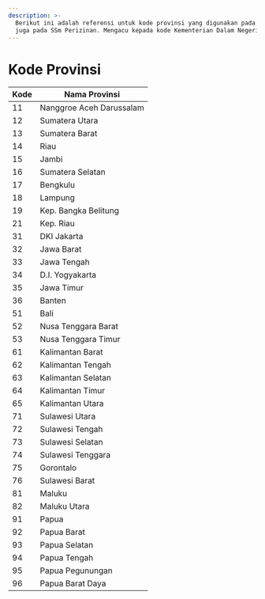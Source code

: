 ```yaml
---
description: >-
  Berikut ini adalah referensi untuk kode provinsi yang digunakan pada LS dan
  juga pada SSm Perizinan. Mengacu kepada kode Kementerian Dalam Negeri
---
```


# Kode Provinsi

| Kode | Nama Provinsi             |
| ---- | ------------------------- |
| 11   |  Nanggroe Aceh Darussalam |
| 12   |  Sumatera Utara           |
| 13   |  Sumatera Barat           |
| 14   |  Riau                     |
| 15   |  Jambi                    |
| 16   |  Sumatera Selatan         |
| 17   |  Bengkulu                 |
| 18   |  Lampung                  |
| 19   |  Kep. Bangka Belitung     |
| 21   |  Kep. Riau                |
| 31   |  DKI Jakarta              |
| 32   |  Jawa Barat               |
| 33   |  Jawa Tengah              |
| 34   |  D.I. Yogyakarta          |
| 35   |  Jawa Timur               |
| 36   |  Banten                   |
| 51   |  Bali                     |
| 52   |  Nusa Tenggara Barat      |
| 53   |  Nusa Tenggara Timur      |
| 61   |  Kalimantan Barat         |
| 62   |  Kalimantan Tengah        |
| 63   |  Kalimantan Selatan       |
| 64   |  Kalimantan Timur         |
| 65   |  Kalimantan Utara         |
| 71   |  Sulawesi Utara           |
| 72   |  Sulawesi Tengah          |
| 73   |  Sulawesi Selatan         |
| 74   |  Sulawesi Tenggara        |
| 75   |  Gorontalo                |
| 76   |  Sulawesi Barat           |
| 81   |  Maluku                   |
| 82   |  Maluku Utara             |
| 91   |  Papua                    |
| 92   |  Papua Barat              |
| 93   |  Papua Selatan            |
| 94   |  Papua Tengah             |
| 95   |  Papua Pegunungan         |
| 96   |  Papua Barat Daya         |
